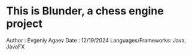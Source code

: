 # This is Blunder, a chess engine project
Author : Evgeniy Agaev
Date : 12/19/2024
Languages/Frameworks: Java, JavaFX